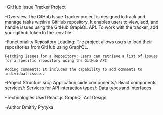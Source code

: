 -GitHub Issue Tracker Project

-Overview
    The GitHub Issue Tracker project is designed to track and manage tasks within a GitHub repository. It enables users to view, add, and handle issues using the GitHub GraphQL API.
    To work with the tracker, add your github token to the .env file.

-Functionality
    Repository Loading: The project allows users to load their repositories from GitHub using GraphQL.

    Fetching Issues for a Repository: Users can retrieve a list of issues for a specific repository using the GitHub API.

    Adding Comments: It includes the capability to add comments to individual issues.

-Project Structure
    src/: Application code
    components/: React components
    services/: Services for API interaction
    types/: Data types and interfaces

-Technologies Used
    React.js
    GraphQL
    Ant Design

-Author
    Dmitriy Prytyka
